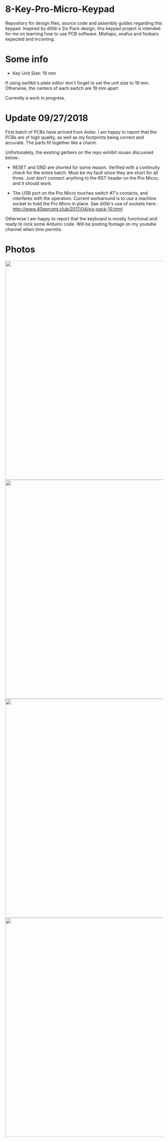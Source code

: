 # 8-Key-Pro-Micro-Keypad
Repository for design files, source code and assembly guides regarding this keypad. Inspired by di0ib's Six Pack design, this keypad project is intended for me on learning how to use PCB software. Mishaps, snafus and foobars expected and incoming.

# Some info
- Key Unit Size: 19 mm 

If using swillkb's plate editor don't forget to set the unit size to 19 mm. Otherwise, the centers of each switch are 19 mm apart

Currently a work in progress.

# Update 09/27/2018
First batch of PCBs have arrived from Aisler. I am happy to report that the PCBs are of high quality, as well as my footprints being correct and accurate. The parts fit together like a charm. 

Unfortunately, the existing gerbers on the repo exhibit issues discussed below:

- RESET and GND are shorted for some reason. Verified with a continuity check for the entire batch. Must be my fault since they are short for all three. Just don't connect anything to the RST header on the Pro Micro, and it should work.

- The USB port on the Pro Micro touches switch #7's contacts, and interferes with the operation. Current workaround is to use a machine socket to hold the Pro Micro in place. See di0ib's use of sockets here: http://www.40percent.club/2017/04/six-pack-10.html

Otherwise I am happy to report that the keyboard is mostly functional and ready to rock some Arduino code. Will be posting footage on my youtube channel when time permits.

# Photos

<img height="700" src="https://cdn.discordapp.com/attachments/388401386984833044/495053291818844161/IMG_0247.JPG"/>
<img height="700" src="https://cdn.discordapp.com/attachments/388401386984833044/495053291818844161/IMG_0248.JPG"/>
<img height="700" src="https://cdn.discordapp.com/attachments/388401386984833044/495053291818844161/IMG_0249.JPG"/>
<img height="700" src="https://cdn.discordapp.com/attachments/388401386984833044/495053291818844161/IMG_0250.JPG"/>


